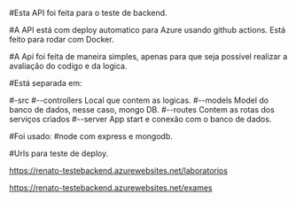 #Esta API foi feita para o teste de backend. 

#A API está com deploy automatico para Azure usando github actions. Está feito para rodar com Docker. 

#A Api foi feita de maneira simples, apenas para que seja possivel realizar a avaliação do codigo e da logica. 



#Está separada em:

#-src 
#--controllers
   Local que contem as logicas. 
#--models
    Model do banco de dados, nesse caso, mongo DB.
#--routes
    Contem as rotas dos serviços criados
#--server
    App start e conexão com o banco de dados.


#Foi usado: 
#node com express e mongodb.

#Urls para teste de deploy.

https://renato-testebackend.azurewebsites.net/laboratorios

https://renato-testebackend.azurewebsites.net/exames 
